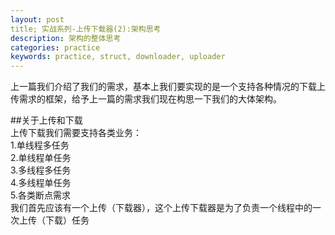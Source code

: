 ```yaml
---
layout: post
title; 实战系列-上传下载器(2):架构思考
description: 架构的整体思考
categories: practice
keywords: practice, struct, downloader, uploader
---
```


上一篇我们介绍了我们的需求，基本上我们要实现的是一个支持各种情况的下载上传需求的框架，给予上一篇的需求我们现在构思一下我们的大体架构。  

##关于上传和下载  
上传下载我们需要支持各类业务：  
1.单线程多任务  
2.单线程单任务  
3.多线程多任务  
4.多线程单任务  
5.各类断点需求  
我们首先应该有一个上传（下载器），这个上传下载器是为了负责一个线程中的一次上传（下载）任务  

